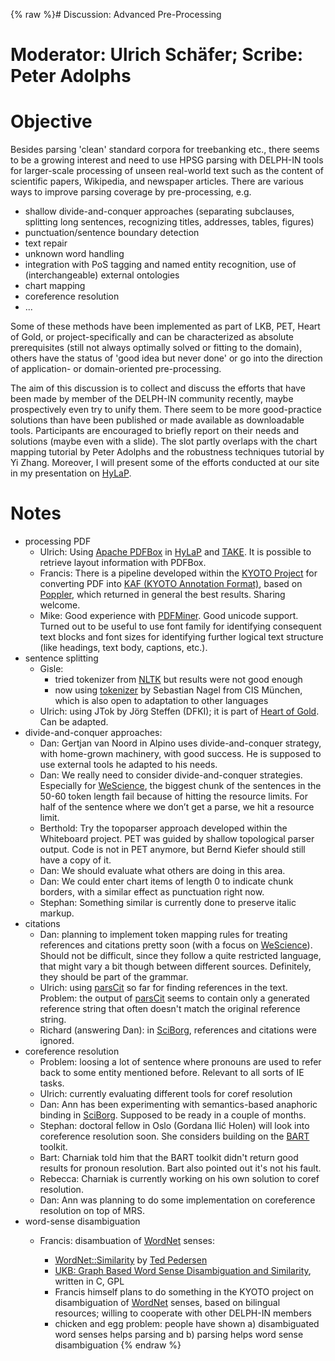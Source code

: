 {% raw %}# Discussion: Advanced Pre-Processing

# Moderator: Ulrich Schäfer; Scribe: Peter Adolphs

# Objective

Besides parsing 'clean' standard corpora for treebanking etc., there
seems to be a growing interest and need to use HPSG parsing with
DELPH-IN tools for larger-scale processing of unseen real-world text
such as the content of scientific papers, Wikipedia, and newspaper
articles. There are various ways to improve parsing coverage by
pre-processing, e.g.

- shallow divide-and-conquer approaches (separating subclauses,
splitting long sentences, recognizing titles, addresses, tables,
figures)
- punctuation/sentence boundary detection
- text repair
- unknown word handling
- integration with PoS tagging and named entity recognition, use of
(interchangeable) external ontologies
- chart mapping
- coreference resolution
- ...

Some of these methods have been implemented as part of LKB, PET, Heart
of Gold, or project-specifically and can be characterized as absolute
prerequisites (still not always optimally solved or fitting to the
domain), others have the status of 'good idea but never done' or go into
the direction of application- or domain-oriented pre-processing.

The aim of this discussion is to collect and discuss the efforts that
have been made by member of the DELPH-IN community recently, maybe
prospectively even try to unify them. There seem to be more
good-practice solutions than have been published or made available as
downloadable tools. Participants are encouraged to briefly report on
their needs and solutions (maybe even with a slide). The slot partly
overlaps with the chart mapping tutorial by Peter Adolphs and the
robustness techniques tutorial by Yi Zhang. Moreover, I will present
some of the efforts conducted at our site in my presentation on
[HyLaP](http://hylap.dfki.de).

# Notes

- processing PDF
  - Ulrich: Using [Apache
PDFBox](http://incubator.apache.org/pdfbox/) in
[HyLaP](http://hylap.dfki.de/) and [TAKE](http://take.dfki.de/).
It is possible to retrieve layout information with PDFBox.
  - Francis: There is a pipeline developed within the [KYOTO
Project](http://www.kyoto-project.eu/) for converting PDF into
[KAF (KYOTO Annotation
Format)](http://xmlgroup.iit.cnr.it/kyoto/index.php?option=com_content&view=article&id=141&Itemid=130),
based on [Poppler](http://poppler.freedesktop.org/), which
returned in general the best results. Sharing welcome.
  - Mike: Good experience with
[PDFMiner](http://www.unixuser.org/~euske/python/pdfminer/index.html).
Good unicode support. Turned out to be useful to use font family
for identifying consequent text blocks and font sizes for
identifying further logical text structure (like headings, text
body, captions, etc.).
- sentence splitting
  - Gisle:
    - tried tokenizer from [NLTK](http://www.nltk.org/) but
results were not good enough
    - now using
[tokenizer](http://www.cis.uni-muenchen.de/%7Ewastl/misc/)
by Sebastian Nagel from CIS München, which is also open to
adaptation to other languages
  - Ulrich: using JTok by Jörg Steffen (DFKI); it is part of [Heart
of Gold](http://heartofgold.dfki.de/). Can be adapted.
- divide-and-conquer approaches:
  - Dan: Gertjan van Noord in Alpino uses divide-and-conquer
strategy, with home-grown machinery, with good success. He is
supposed to use external tools he adapted to his needs.
  - Dan: We really need to consider divide-and-conquer strategies.
Especially for [WeScience](https://blog.inductorsoftware.com/docsproto/garage/WeScience), the biggest chunk of the
sentences in the 50-60 token length fail because of hitting the
resource limits. For half of the sentence where we don’t get a
parse, we hit a resource limit.
  - Berthold: Try the topoparser approach developed within the
Whiteboard project. PET was guided by shallow topological parser
output. Code is not in PET anymore, but Bernd Kiefer should
still have a copy of it.
  - Dan: We should evaluate what others are doing in this area.
  - Dan: We could enter chart items of length 0 to indicate chunk
borders, with a similar effect as punctuation right now.
  - Stephan: Something similar is currently done to preserve italic
markup.
- citations
  - Dan: planning to implement token mapping rules for treating
references and citations pretty soon (with a focus on
[WeScience](https://blog.inductorsoftware.com/docsproto/garage/WeScience)). Should not be difficult, since they
follow a quite restricted language, that might vary a bit though
between different sources. Definitely, they should be part of
the grammar.
  - Ulrich: using [parsCit](http://aye.comp.nus.edu.sg/parsCit/) so
far for finding references in the text. Problem: the output of
[parsCit](http://aye.comp.nus.edu.sg/parsCit/) seems to contain
only a generated reference string that often doesn't match the
original reference string.
  - Richard (answering Dan): in
[SciBorg](http://www.cl.cam.ac.uk/research/nl/sciborg/www/),
references and citations were ignored.
- coreference resolution
  - Problem: loosing a lot of sentence where pronouns are used to
refer back to some entity mentioned before. Relevant to all
sorts of IE tasks.
  - Ulrich: currently evaluating different tools for coref
resolution
  - Dan: Ann has been experimenting with semantics-based anaphoric
binding in
[SciBorg](http://www.cl.cam.ac.uk/research/nl/sciborg/www/).
Supposed to be ready in a couple of months.
  - Stephan: doctoral fellow in Oslo (Gordana Ilić Holen) will look
into coreference resolution soon. She considers building on the
[BART](http://www.sfs.uni-tuebingen.de/~versley/BART/) toolkit.
  - Bart: Charniak told him that the BART toolkit didn't return good
results for pronoun resolution. Bart also pointed out it's not
his fault.
  - Rebecca: Charniak is currently working on his own solution to
coref resolution.
  - Dan: Ann was planning to do some implementation on coreference
resolution on top of MRS.
- word-sense disambiguation
  - Francis: disambuation of [WordNet](/WordNet) senses:
    
    - [WordNet::Similarity](http://www.d.umn.edu/~tpederse/similarity.html)
by [Ted Pedersen](http://www.d.umn.edu/~tpederse/)
    - [UKB: Graph Based Word Sense Disambiguation and
Similarity](http://ixa2.si.ehu.es/ukb/), written in C, GPL
    - Francis himself plans to do something in the KYOTO project
on disambiguation of [WordNet](/WordNet) senses, based on
bilingual resources; willing to cooperate with other
DELPH-IN members
    - chicken and egg problem: people have shown a) disambiguated
word senses helps parsing and b) parsing helps word sense
disambiguation
<update date omitted for speed>{% endraw %}
